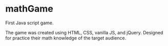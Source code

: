 # mathGame
First Java script game.

The game was created using HTML, CSS, vanilla JS, and jQuery.
Designed for practice their math knowledge of the target audience.
